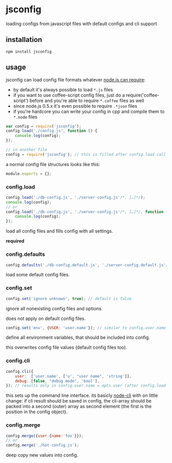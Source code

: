 # jsconfig

loading configs from javascript files with default configs and cli support

## installation

    npm install jsconfig

## usage

jsconfig can load config file formats whatever [node.js can require](http://nodejs.org/docs/latest/api/modules.html#file_Modules):

* by default it's always possible to load `*.js` files
* if you want to use coffee-script config files, just do a require('coffee-script') before and you're able to require `*.coffee` files as well
* since node.js 0.5.x it's even possible to require `.*json` files
* if you're hardcore you can write your config in cpp and compile them to `*.node` files

```javascript
var config = require('jsconfig');
config.load('./config.js', function () {
    console.log(config);
});

// in another file
config = require('jsconfig'); // this is filled after config.load call

```


a normal config file structures looks like this:

```javascript
module.exports = {};
```

### config.load


```javascript
config.load('./db-config.js', './server-config.js'/*, […]*/);
console.log(config);
// or
config.load('./db-config.js', './server-config.js'/*, […]*/, function () {
    console.log(config);
});
```

load all config files and fills config with all settings.

 __required__

### config.defaults

```javascript
config.defaults('./db-config.default.js', './server-config.default.js'/*, […]*/);
```

load some default config files.

### config.set

```javascript
config.set('ignore unknown', true); // default is false
```

ignore all nonexisting config files and options.

does not apply on default config files.

```javascript
config.set('env', {USER: 'user.name'}); // similar to config.user.name = process.env.USER
```

define all environment variables, that should be included into config.

this overwrites config file values (default config files too).

### config.cli

```javascript
config.cli({
    user:  ['user.name', ['u', "user name", 'string']],
    debug: [false, "debug mode", 'bool'],
}); // results only in config.user.name = opts.user (after config.load call)
```

this sets up the command line interface. its basicly [node-cli](https://github.com/chriso/cli) with on little change: if cli result should be saved in config,
the cli-array should be packed into a second (outer) array as second element (the first is the position in the config object).

### config.merge

```javascript
config.merge({user:{name:'foo'}});
// or
config.merge('./hot-config.js');
```

deep copy new values into config.


